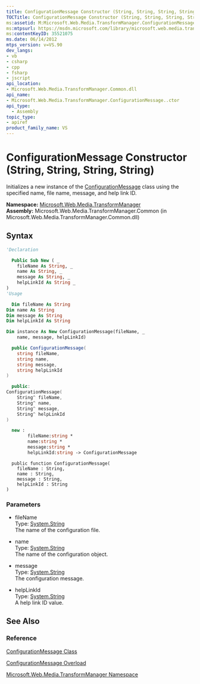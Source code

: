 ```yaml
---
title: ConfigurationMessage Constructor (String, String, String, String) (Microsoft.Web.Media.TransformManager)
TOCTitle: ConfigurationMessage Constructor (String, String, String, String)
ms:assetid: M:Microsoft.Web.Media.TransformManager.ConfigurationMessage.#ctor(System.String,System.String,System.String,System.String)
ms:mtpsurl: https://msdn.microsoft.com/library/microsoft.web.media.transformmanager.configurationmessage.configurationmessage(v=VS.90)
ms:contentKeyID: 35521075
ms.date: 06/14/2012
mtps_version: v=VS.90
dev_langs:
- vb
- csharp
- cpp
- fsharp
- jscript
api_location:
- Microsoft.Web.Media.TransformManager.Common.dll
api_name:
- Microsoft.Web.Media.TransformManager.ConfigurationMessage..ctor
api_type:
  - Assembly
topic_type:
- apiref
product_family_name: VS
---
```


# ConfigurationMessage Constructor (String, String, String, String)

Initializes a new instance of the [ConfigurationMessage](configurationmessage-class-microsoft-web-media-transformmanager.md) class using the specified name, file name, message, and help link ID.

**Namespace:**  [Microsoft.Web.Media.TransformManager](microsoft-web-media-transformmanager-namespace.md)  
**Assembly:**  Microsoft.Web.Media.TransformManager.Common (in Microsoft.Web.Media.TransformManager.Common.dll)

## Syntax

```vb
'Declaration

  Public Sub New ( _
    fileName As String, _
    name As String, _
    message As String, _
    helpLinkId As String _
)
'Usage

  Dim fileName As String
Dim name As String
Dim message As String
Dim helpLinkId As String

Dim instance As New ConfigurationMessage(fileName, _
    name, message, helpLinkId)
```

```csharp
  public ConfigurationMessage(
    string fileName,
    string name,
    string message,
    string helpLinkId
)
```

```cpp
  public:
ConfigurationMessage(
    String^ fileName, 
    String^ name, 
    String^ message, 
    String^ helpLinkId
)
```

``` fsharp
  new : 
        fileName:string * 
        name:string * 
        message:string * 
        helpLinkId:string -> ConfigurationMessage
```

```jscript
  public function ConfigurationMessage(
    fileName : String, 
    name : String, 
    message : String, 
    helpLinkId : String
)
```

### Parameters

  - fileName  
    Type: [System.String](https://msdn.microsoft.com/library/s1wwdcbf)  
    The name of the configuration file.  

<!-- end list -->

  - name  
    Type: [System.String](https://msdn.microsoft.com/library/s1wwdcbf)  
    The name of the configuration object.  

<!-- end list -->

  - message  
    Type: [System.String](https://msdn.microsoft.com/library/s1wwdcbf)  
    The configuration message.  

<!-- end list -->

  - helpLinkId  
    Type: [System.String](https://msdn.microsoft.com/library/s1wwdcbf)  
    A help link ID value.  

## See Also

### Reference

[ConfigurationMessage Class](configurationmessage-class-microsoft-web-media-transformmanager.md)

[ConfigurationMessage Overload](configurationmessage-constructor-microsoft-web-media-transformmanager.md)

[Microsoft.Web.Media.TransformManager Namespace](microsoft-web-media-transformmanager-namespace.md)
